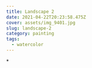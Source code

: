 ```yaml
---
title: Landscape 2
date: 2021-04-22T20:23:58.475Z
cover: assets/img_9401.jpg
slug: landscape-2
category: painting
tags:
  - watercolor
---
```

\*